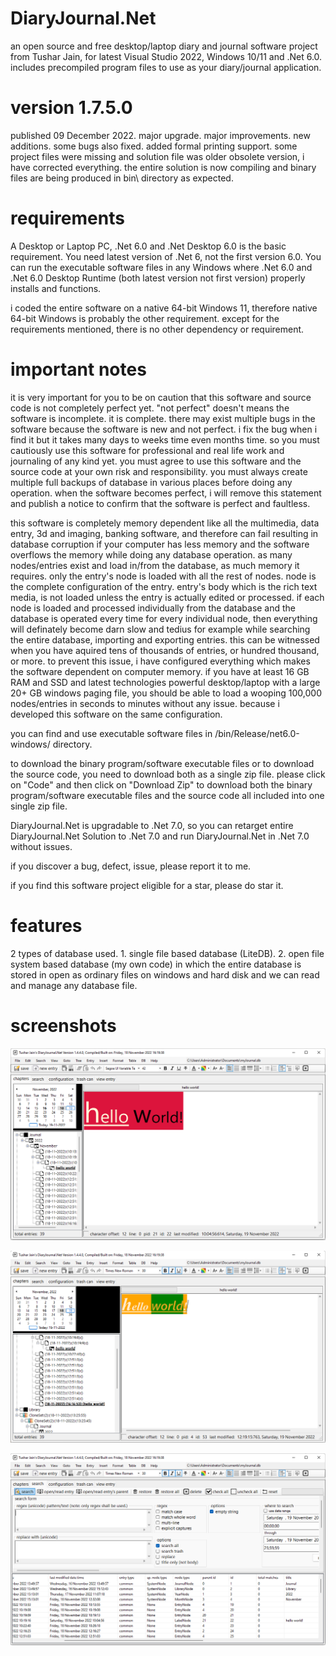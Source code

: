 # DiaryJournal.Net
an open source and free desktop/laptop diary and journal software project from Tushar Jain, for latest Visual Studio 2022, Windows 10/11 and .Net 6.0. includes precompiled program files to use as your diary/journal application.

# version 1.7.5.0
published 09 December 2022. major upgrade. major improvements. new additions. some bugs also fixed. added formal printing support. some project files were missing and solution file was older obsolete version, i have corrected everything. the entire solution is now compiling and binary files are being produced in bin\ directory as expected.

# requirements
A Desktop or Laptop PC, .Net 6.0 and .Net Desktop 6.0 is the basic requirement. You need latest version of .Net 6, not the first version 6.0. You can run the executable software files in any Windows where .Net 6.0 and .Net 6.0 Desktop Runtime (both latest version not first version) properly installs and functions.

i coded the entire software on a native 64-bit Windows 11, therefore native 64-bit Windows is probably the other requirement. except for the requirements mentioned, there is no other dependency or requirement.

# important notes
it is very important for you to be on caution that this software and source code is not completely perfect yet. "not perfect" doesn't means the software is incomplete. it is complete. there may exist multiple bugs in the software because the software is new and not perfect. i fix the bug when i find it but it takes many days to weeks time even months time. so you must cautiously use this software for professional and real life work and journaling of any kind yet. you must agree to use this software and the source code at your own risk and responsibility. you must always create multiple full backups of database in various places before doing any operation. when the software becomes perfect, i will remove this statement and publish a notice to confirm that the software is perfect and faultless.

this software is completely memory dependent like all the multimedia, data entry, 3d and imaging, banking software, and therefore can fail resulting in database corruption if your computer has less memory and the software overflows the memory while doing any database operation. as many nodes/entries exist and load in/from the database, as much memory it requires. only the entry's node is loaded with all the rest of nodes. node is the complete configuration of the entry. entry's body which is the rich text media, is not loaded unless the entry is actually edited or processed. if each node is loaded and processed individually from the database and the database is operated every time for every individual node, then everything will definately become darn slow and tedius for example while searching the entire database, importing and exporting entries. this can be witnessed when you have aquired tens of thousands of entries, or hundred thousand, or more. to prevent this issue, i have configured everything which makes the software dependent on computer memory. if you have at least 16 GB RAM and SSD and latest technologies powerful desktop/laptop with a large 20+ GB windows paging file, you should be able to load a wooping 100,000 nodes/entries in seconds to minutes without any issue. because i developed this software on the same configuration.

you can find and use executable software files in /bin/Release/net6.0-windows/ directory.

to download the binary program/software executable files or to download the source code, you need to download both as a single zip file. please click on "Code" and then click on "Download Zip" to download both the binary program/software executable files and the source code all included into one single zip file.

DiaryJournal.Net is upgradable to .Net 7.0, so you can retarget entire DiaryJournal.Net Solution to .Net 7.0 and run DiaryJournal.Net in .Net 7.0 without issues.

if you discover a bug, defect, issue, please report it to me.

if you find this software project eligible for a star, please do star it.

# features
2 types of database used. 1. single file based database (LiteDB). 2. open file system based database (my own code) in which the entire database is stored in open as ordinary files on windows and hard disk and we can read and manage any database file.

# screenshots
![Alt text](/screenshot4.png?raw=false "DiaryJournal.Net screenshot")

![Alt text](/screenshot5.png?raw=false "DiaryJournal.Net screenshot")

![Alt text](/screenshot6.png?raw=false "DiaryJournal.Net screenshot")



